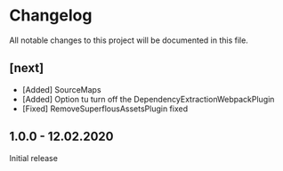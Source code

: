 # Changelog
All notable changes to this project will be documented in this file.

## [next]

* [Added] SourceMaps
* [Added] Option tu turn off the DependencyExtractionWebpackPlugin
* [Fixed] RemoveSuperflousAssetsPlugin fixed

## 1.0.0 - 12.02.2020

Initial release
